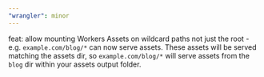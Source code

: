 ```yaml
---
"wrangler": minor
---
```


feat: allow mounting Workers Assets on wildcard paths not just the root - e.g. `example.com/blog/*` can now serve assets.
These assets will be served matching the assets dir, so `example.com/blog/*` will serve assets from the `blog` dir within your assets output folder.
